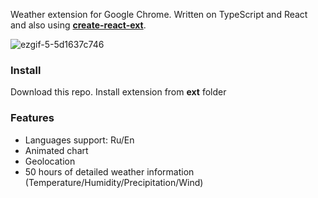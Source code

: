 Weather extension for Google Chrome. Written on TypeScript and React and also using **[create-react-ext](https://github.com/prg938/create-react-ext)**.

![ezgif-5-5d1637c746](https://user-images.githubusercontent.com/7237762/223527740-6e182009-ef69-43cd-90f4-24e30c2f9d89.gif)

### Install
Download this repo. Install extension from **ext** folder

### Features
* Languages support: Ru/En
* Animated chart
* Geolocation
* 50 hours of detailed weather information (Temperature/Humidity/Precipitation/Wind)